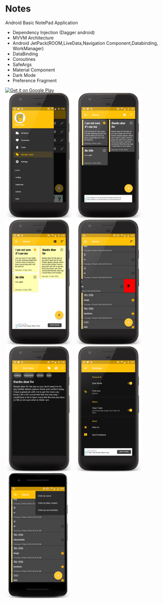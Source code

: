 # Notes
Android Basic NotePad Application
* Dependency Injection (Dagger android)
* MVVM Architecture
* Android JetPack(ROOM,LiveData,Navigation Component,Databinding, WorkManager)
* DataBinding
* Coroutines
* SafeArgs
* Material Component
* Dark Mode
* Preference Fragment




<div> 
<a href='https://play.google.com/store/apps/details?id=com.olabode.wilson.daggernoteapp&pcampaignid=pcampaignidMKT-Other-global-all-co-prtnr-py-PartBadge-Mar2515-1'><img width="400" alt='Get it on Google Play' src='https://play.google.com/intl/en_us/badges/static/images/badges/en_badge_web_generic.png'/></a>

</div>


<div class="row">
  
<img src="screenshot/nav-dark.png" height="400" alt="screenshot"/>
<img src="screenshot/home-dark.png" height="400" alt="screenshot"/>

<img src="screenshot/home-light.png" height="400" alt="screenshot"/>
<img src="screenshot/swipe.png" height="400" alt="screenshot"/>

</div>



<div class="row">
<img src="screenshot/edit-dark.png" height="400" alt="screenshot"/>
<img src="screenshot/settings-dark.png" height="400" alt="screenshot"/>
<img src="screenshot/dark_home.png" height="400" alt="screenshot"/>
</div>


